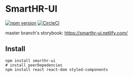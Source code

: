# SmartHR-UI

[![npm version](https://badge.fury.io/js/smarthr-ui.svg)](https://badge.fury.io/js/smarthr-ui)
[![CircleCI](https://circleci.com/gh/kufu/smarthr-ui.svg?style=shield)](https://circleci.com/gh/kufu/smarthr-ui)

master branch's storybook: https://smarthr-ui.netlify.com/

## Install

```
npm install smarthr-ui
# install peerDepedencies
npm install react react-dom styled-components
```
